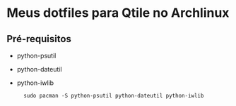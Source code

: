 # Meus dotfiles para Qtile no Archlinux

## Pré-requisitos

- python-psutil
- python-dateutil
- python-iwlib

		sudo pacman -S python-psutil python-dateutil python-iwlib